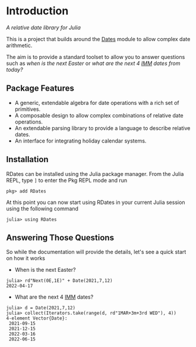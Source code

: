 # Introduction

*A relative date library for Julia*

This is a project that builds around the [Dates](https://docs.julialang.org/en/v1/stdlib/Dates/) module to allow complex date arithmetic.  

The aim is to provide a standard toolset to allow you to answer questions such as *when is the next Easter* or *what are the next 4 [IMM](https://en.wikipedia.org/wiki/IMM_dates) dates from today?*

## Package Features ##
- A generic, extendable algebra for date operations with a rich set of primitives.
- A composable design to allow complex combinations of relative date operations.
- An extendable parsing library to provide a language to describe relative dates.
- An interface for integrating holiday calendar systems.

## Installation

RDates can be installed using the Julia package manager. From the Julia REPL, type `]` to enter the Pkg REPL mode and run
```julia-repl
pkg> add RDates
```

At this point you can now start using RDates in your current Julia session using the following command
```julia-repl
julia> using RDates
```

## Answering Those Questions

So while the documentation will provide the details, let's see a quick start on how it works

- When is the next Easter?

```julia-repl
julia> rd"Next(0E,1E)" + Date(2021,7,12)
2022-04-17
```

- What are the next 4 [IMM](https://en.wikipedia.org/wiki/IMM_dates) dates?

```julia-repl
julia> d = Date(2021,7,12)
julia> collect(Iterators.take(range(d, rd"1MAR+3m+3rd WED"), 4))
4-element Vector{Date}:
 2021-09-15
 2021-12-15
 2022-03-16
 2022-06-15
```
